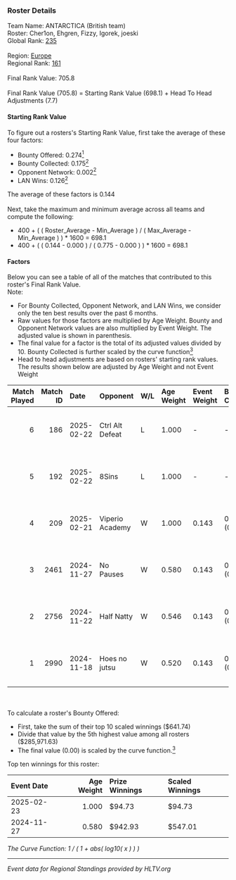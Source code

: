 ### Roster Details<br />
Team Name: ANTARCTICA (British team)<br />
Roster: Cher1on, Ehgren, Fizzy, Igorek, joeski<br />
Global Rank: [235](../../standings_global_2025_02_28.md)<br />
<br />
Region: [Europe]( ../../standings_europe_2025_02_28.md)<br />
Regional Rank: [161]( ../../standings_europe_2025_02_28.md)<br />
<br />
Final Rank Value:  705.8<br />
<br />
Final Rank Value (705.8) = Starting Rank Value (698.1) + Head To Head Adjustments (7.7)<br />

#### Starting Rank Value<br />
To figure out a rosters's Starting Rank Value, first take the average of these four factors:<br />
- Bounty Offered: 0.274[<sup>1</sup>](#table2)
- Bounty Collected: 0.175[<sup>2</sup>](#table1)
- Opponent Network: 0.002[<sup>2</sup>](#table1)
- LAN Wins: 0.126[<sup>2</sup>](#table1)

The average of these factors is 0.144<br />
<br />
Next, take the maximum and minimum average across all teams and compute the following:<br />
- 400 + ( ( Roster_Average - Min_Average ) / ( Max_Average - Min_Average ) ) * 1600 = 698.1
- 400 + ( ( 0.144 - 0.000 ) / ( 0.775 - 0.000 ) ) * 1600 = 698.1


#### Factors<br />
Below you can see a table of all of the matches that contributed to this roster's Final Rank Value.<br />
Note:<br />

- For Bounty Collected, Opponent Network, and LAN Wins, we consider only the ten best results over the past 6 months.
- Raw values for those factors are multiplied by Age Weight. Bounty and Opponent Network values are also multiplied by Event Weight. The adjusted value is shown in parenthesis.
- The final value for a factor is the total of its adjusted values divided by 10. Bounty Collected is further scaled by the curve function[<sup>3</sup>](#curveFunction)
- Head to head adjustments are based on rosters' starting rank values. The results shown below are adjusted by Age Weight and not Event Weight
<span id="table1"></span><br />


| Match Played | Match ID | Date       | Opponent        | W/L | Age Weight | Event Weight | Bounty Collected | Opponent Network | LAN Wins  | H2H Adj. | Roster                                 |
| -: | -: | :- | :- | :- | :- | :- | :- | :- | :- | -: | :- |
|            6 |      186 | 2025-02-22 | Ctrl Alt Defeat | L   | 1.000      | -            | -                | -                | -         |    -7.94 | Cher1on, Ehgren, Fizzy, Igorek, joeski |
|            5 |      192 | 2025-02-22 | 8Sins           | L   | 1.000      | -            | -                | -                | -         |    -7.35 | Cher1on, Ehgren, Fizzy, Igorek, joeski |
|            4 |      209 | 2025-02-21 | Viperio Academy | W   | 1.000      | 0.143        | 0.001 (0.000)    | 0.123 (0.018)    | 1 (1.000) |    10.78 | Cher1on, Ehgren, Fizzy, Igorek, joeski |
|            3 |     2461 | 2024-11-27 | No Pauses       | W   | 0.580      | 0.143        | 0.001 (0.000)    | 0.027 (0.002)    | 0 (0.000) |     6.95 | Fizzy, Igorek, joeski, LTH, SAVAGE     |
|            2 |     2756 | 2024-11-22 | Half Natty      | W   | 0.546      | 0.143        | 0.000 (0.000)    | 0.000 (0.000)    | 0 (0.000) |     2.67 | Fizzy, Igorek, joeski, LTH, SAVAGE     |
|            1 |     2990 | 2024-11-18 | Hoes no jutsu   | W   | 0.520      | 0.143        | 0.000 (0.000)    | 0.000 (0.000)    | 0 (0.000) |     2.58 | Fizzy, Igorek, joeski, LTH, SAVAGE     |

<br />
<span id="table2"></span><br />
To calculate a roster's Bounty Offered:<br />

- First, take the sum of their top 10 scaled winnings ($641.74)
- Divide that value by the 5th highest value among all rosters ($285,971.63)
- The final value (0.00) is scaled by the curve function.[<sup>3</sup>](#curveFunction)

Top ten winnings for this roster:<br />

| Event Date | Age Weight | Prize Winnings | Scaled Winnings |
| :- | -: | :- | :- |
| 2025-02-23 |      1.000 | $94.73         | $94.73          |
| 2024-11-27 |      0.580 | $942.93        | $547.01         |


<span id="curveFunction"></span>_The Curve Function: 1 / ( 1 + abs( log10( x ) ) )_<br />

---
_Event data for Regional Standings provided by HLTV.org_<br />
